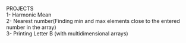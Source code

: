 PROJECTS  
1- Harmonic Mean  
2- Nearest number(Finding min and max elements close to the entered number in the array)   
3- Printing Letter B (with multidimensional arrays)
